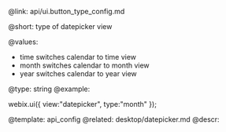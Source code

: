 @link: api/ui.button_type_config.md


@short: type of datepicker view

@values:
- time		switches calendar to time view	
- month		switches calendar to month view
- year		switches calendar to year view
	

@type: string
@example:

webix.ui({
	view:"datepicker",
    type:"month"
});

@template:	api_config
@related:
desktop/datepicker.md
@descr:
